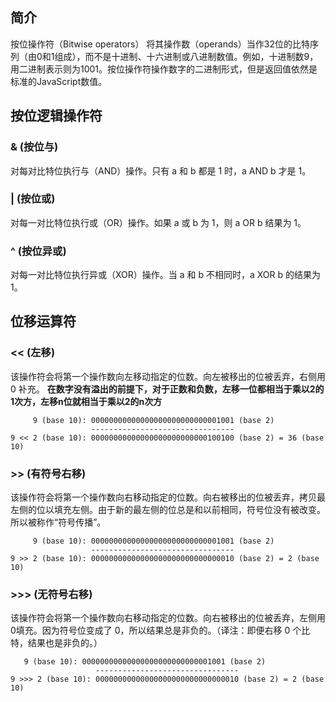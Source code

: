 ## 简介
按位操作符（Bitwise operators） 将其操作数（operands）当作32位的比特序列（由0和1组成），而不是十进制、十六进制或八进制数值。例如，十进制数9，用二进制表示则为1001。按位操作符操作数字的二进制形式，但是返回值依然是标准的JavaScript数值。

## 按位逻辑操作符
### & (按位与)
对每对比特位执行与（AND）操作。只有 a 和 b 都是 1 时，a AND b 才是 1。
### | (按位或)
对每一对比特位执行或（OR）操作。如果 a 或 b 为 1，则 a OR b 结果为 1。
### ^ (按位异或)
对每一对比特位执行异或（XOR）操作。当 a 和 b 不相同时，a XOR b 的结果为 1。

## 位移运算符
### << (左移)
该操作符会将第一个操作数向左移动指定的位数。向左被移出的位被丢弃，右侧用 0 补充。
**在数字没有溢出的前提下，对于正数和负数，左移一位都相当于乘以2的1次方，左移n位就相当于乘以2的n次方**  
```
     9 (base 10): 00000000000000000000000000001001 (base 2)
                  --------------------------------
9 << 2 (base 10): 00000000000000000000000000100100 (base 2) = 36 (base 10)
```

### >> (有符号右移)
该操作符会将第一个操作数向右移动指定的位数。向右被移出的位被丢弃，拷贝最左侧的位以填充左侧。由于新的最左侧的位总是和以前相同，符号位没有被改变。所以被称作“符号传播”。
```
     9 (base 10): 00000000000000000000000000001001 (base 2)
                  --------------------------------
9 >> 2 (base 10): 00000000000000000000000000000010 (base 2) = 2 (base 10)
```

### >>> (无符号右移)
该操作符会将第一个操作数向右移动指定的位数。向右被移出的位被丢弃，左侧用0填充。因为符号位变成了 0，所以结果总是非负的。（译注：即便右移 0 个比特，结果也是非负的。）
```
   9 (base 10): 00000000000000000000000000001001 (base 2)
                   --------------------------------
9 >>> 2 (base 10): 00000000000000000000000000000010 (base 2) = 2 (base 10)
```

